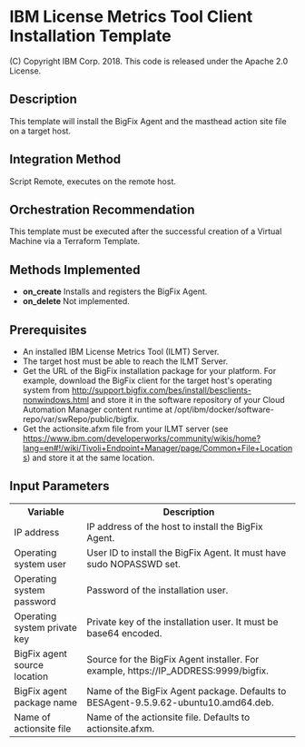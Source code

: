 # IBM License Metrics Tool Client Installation Template

(C) Copyright IBM Corp. 2018.
This code is released under the Apache 2.0 License.

## Description

This template will install the BigFix Agent and the masthead action site file on a target host.

## Integration Method

Script Remote, executes on the remote host.

## Orchestration Recommendation

This template must be executed after the successful creation of a Virtual Machine via a Terraform Template.

## Methods Implemented

- **on_create** Installs and registers the BigFix Agent.
- **on_delete** Not implemented.

## Prerequisites

- An installed IBM License Metrics Tool (ILMT) Server.
- The target host must be able to reach the ILMT Server.
- Get the URL of the BigFix installation package for your platform. For example, download the BigFix client for the target
  host's operating system from http://support.bigfix.com/bes/install/besclients-nonwindows.html and store it in the software
  repository of your Cloud Automation Manager content runtime at /opt/ibm/docker/software-repo/var/swRepo/public/bigfix.
- Get the actionsite.afxm file from your ILMT server
  (see https://www.ibm.com/developerworks/community/wikis/home?lang=en#!/wiki/Tivoli+Endpoint+Manager/page/Common+File+Locations)
  and store it at the same location.

## Input Parameters

<table>
  <tr>
    <th>Variable</th>
    <th>Description</th>
  </tr>
  <tr>
    <td>IP address</td>
    <td>IP address of the host to install the BigFix Agent.</td>
  </tr>
  <tr>
    <td>Operating system user</td>
    <td>User ID to install the BigFix Agent. It must have sudo NOPASSWD set.</td>
  </tr>
  <tr>
    <td>Operating system password</td>
    <td>Password of the installation user.</td>
  </tr>
  <tr>
    <td>Operating system private key</td>
    <td>Private key of the installation user. It must be base64 encoded.</td>
  </tr>
  <tr>
    <td>BigFix agent source location</td>
    <td>Source for the BigFix Agent installer. For example, https://IP_ADDRESS:9999/bigfix.</td>
  </tr>
  <tr>
    <td>BigFix agent package name</td>
    <td>Name of the BigFix Agent package. Defaults to BESAgent-9.5.9.62-ubuntu10.amd64.deb.</td>
  </tr>
  <tr>
    <td>Name of actionsite file</td>
    <td>Name of the actionsite file. Defaults to actionsite.afxm.</td>
  </tr>
</table>
